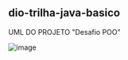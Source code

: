 ## dio-trilha-java-basico

UML DO PROJETO "Desafio POO"

![image](https://github.com/user-attachments/assets/f6263b28-0a4f-439f-b761-8024c50dd831)
